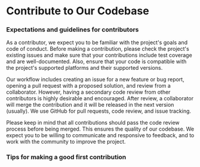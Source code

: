 # Contribute to Our Codebase

### Expectations and guidelines for contributors

As a contributor, we expect you to be familiar with the project's goals and code of conduct. Before making a contribution, please check the project's existing issues and make sure that your contributions include test coverage and are well-documented. Also, ensure that your code is compatible with the project's supported platforms and their supported versions.

Our workflow includes creating an issue for a new feature or bug report, opening a pull request with a proposed solution, and review from a collaborator. However, having a secondary code review from other contributors is highly desirable and encouraged. After review, a collaborator will merge the contribution and it will be released in the next version (usually). We use GitHub for pull requests, code review, and issue tracking.

Please keep in mind that all contributions should pass the code review process before being merged. This ensures the quality of our codebase. We expect you to be willing to communicate and responsive to feedback, and to work with the community to improve the project.

### Tips for making a good first contribution
